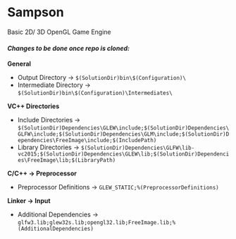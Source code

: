 # Sampson
Basic 2D/ 3D OpenGL Game Engine

#### *Changes to be done once repo is cloned:*

**General**

- Output Directory -> `$(SolutionDir)bin\$(Configuration)\`
- Intermediate Directory -> `$(SolutionDir)bin\$(Configuration)\Intermediates\`

**VC++ Directories**

- Include Directories -> `$(SolutionDir)Dependencies\GLEW\include;$(SolutionDir)Dependencies\GLFW\include;$(SolutionDir)Dependencies\GLM\include;$(SolutionDir)Dependencies\FreeImage\include;$(IncludePath)`
- Library Directories -> `$(SolutionDir)Dependencies\GLFW\lib-vc2015;$(SolutionDir)Dependencies\GLEW\lib;$(SolutionDir)Dependencies\FreeImage\lib;$(LibraryPath)`

**C/C++ -> Preprocessor**

- Preprocessor Definitions -> `GLEW_STATIC;%(PreprocessorDefinitions)`

**Linker -> Input**

- Additional Dependencies -> `glfw3.lib;glew32s.lib;opengl32.lib;FreeImage.lib;%(AdditionalDependencies)`
